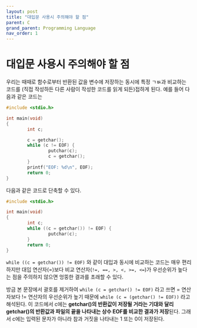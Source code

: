 ```yaml
---
layout: post
title: "대입문 사용시 주의해야 할 점"
parent: C
grand_parent: Programming Language
nav_order: 1
---
```


# 대입문 사용시 주의해야 할 점
우리는 때때로 함수로부터 반환된 값을 변수에 저장하는 동시에 특정 ㄱㅄ과 비교하는 코드를 (직접 작성하든 다른 사람이 작성한 코드를 읽게 되든)접하게 된다. 예를 들어 다음과 같은 코드는
```c
#include <stdio.h>

int main(void)
{
        int c;

        c = getchar();
        while (c != EOF) {
                putchar(c);
                c = getchar();
        }
        printf("EOF: %d\n", EOF);
        return 0;
}
```
다음과 같은 코드로 단축할 수 있다.
```c
#include <stdio.h>

int main(void)
{
        int c;
        while ((c = getchar()) != EOF) {
                putchar(c);
        }
        return 0;
}

```
`while ((c = getchar()) != EOF)` 와 같이 대입과 동시에 비교하는 코드는 매우 편리하지만 대입 연산자(=)보다 비교 연산자(`!=, ==, >, <, >=, <=`)가 우선순위가 높다는 점을 주의하지 않으면 엉뚱한 결과를 초래할 수 있다.  
  
방금 본 문장에서 괄호를 제거하여 `while (c = getchar() != EOF)` 라고 쓰면 = 연산자보다 != 연산자의 우선순위가 높기 때문에 `while (c = (getchar() != EOF))` 라고 해석된다. 이 코드에서 c에는 **getchar()의 반환값이 저장될 거라는 기대와 달리 getchar()의 반환값과 파일의 끝을 나타내는 상수 EOF를 비교한 결과가 저장**된다. 그래서 c에는 입력된 문자가 아니라 참과 거짓을 나타내는 1 또는 0이 저장된다.